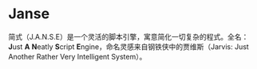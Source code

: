 # Janse

简式（J.A.N.S.E）是一个灵活的脚本引擎，寓意简化一切复杂的程式。全名：**J**ust **A** **N**eatly **S**cript **E**ngine，命名灵感来自钢铁侠中的贾维斯（Jarvis: Just Another Rather Very Intelligent System）。

